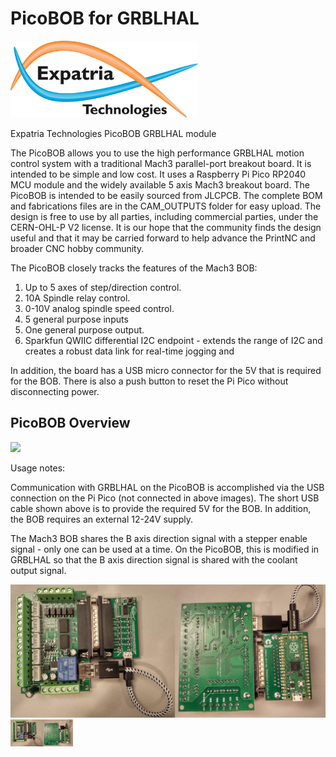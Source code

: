 # PicoBOB for GRBLHAL

![Logo](/readme_images/logo_sm.jpg)

Expatria Technologies PicoBOB GRBLHAL module

The PicoBOB allows you to use the high performance GRBLHAL motion control system with a traditional Mach3 parallel-port breakout board.  It is intended to be simple and low cost.  It uses a Raspberry Pi Pico RP2040 MCU module and the widely available 5 axis Mach3 breakout board.  The PicoBOB is intended to be easily sourced from JLCPCB.  The complete BOM and fabrications files are in the CAM_OUTPUTS folder for easy upload.  The design is free to use by all parties, including commercial parties, under the CERN-OHL-P V2 license.  It is our hope that the community finds the design useful and that it may be carried forward to help advance the PrintNC and broader CNC hobby community.

The PicoBOB closely tracks the features of the Mach3 BOB:

1) Up to 5 axes of step/direction control.
3) 10A Spindle relay control.
4) 0-10V analog spindle speed control.
5) 5 general purpose inputs
6) One general purpose output.
7) Sparkfun QWIIC differential I2C endpoint - extends the range of I2C and creates a robust data link for real-time jogging and 

In addition, the board has a USB micro connector for the 5V that is required for the BOB.  There is also a push button to reset the Pi Pico without disconnecting power.

## PicoBOB Overview

<img src="/readme_images/Board_Overview.jpg.jpg" width="100">

Usage notes:

Communication with GRBLHAL on the PicoBOB is accomplished via the USB connection on the Pi Pico (not connected in above images).  The short USB cable shown above is to provide the required 5V for the BOB.  In addition, the BOB requires an external 12-24V supply.

The Mach3 BOB shares the B axis direction signal with a stepper enable signal - only one can be used at a time.  On the PicoBOB, this is modified in GRBLHAL so that the B axis direction signal is shared with the coolant output signal.

![Board_Image](/readme_images/boardpics.png)
<img src="/readme_images/boardpics.png" width="100">
